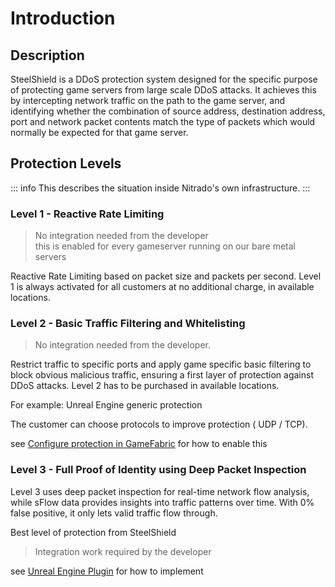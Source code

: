 # Introduction

## Description

SteelShield is a DDoS protection system designed for the specific purpose of protecting game servers from large scale DDoS
attacks. It achieves this by intercepting network traffic on the path to the game server, and identifying whether the
combination of source address, destination address, port and network packet contents match the type of packets which
would normally be expected for that game server.



## Protection Levels

::: info
This describes the situation inside Nitrado's own infrastructure.
:::

### Level 1 - Reactive Rate Limiting
> No integration needed from the developer<br>
> this is enabled for every gameserver running on our bare metal servers


Reactive Rate Limiting based on packet size and packets per second. Level 1 is always activated for all customers at no additional charge, in available locations.



### Level 2 - Basic Traffic Filtering and Whitelisting
> No integration needed from the developer.

Restrict traffic to specific ports and apply game specific basic filtering to block obvious malicious traffic, ensuring a first layer of protection against DDoS attacks. Level 2 has to be purchased in available locations.

For example: Unreal Engine generic protection

The customer can choose protocols to improve protection ( UDP / TCP).

see [Configure protection in GameFabric](/steelshield/gamefabric/gamefabric) for how to enable this

### Level 3 - Full Proof of Identity using Deep Packet Inspection

Level 3 uses deep packet inspection for real-time network flow analysis, while sFlow data provides insights into traffic patterns over time. With 0% false positive, it only lets valid traffic flow through.

Best level of protection from SteelShield

> Integration work required by the developer

see [Unreal Engine Plugin](/steelshield/unreal-engine-plugin/using-the-plugin) for how to implement

